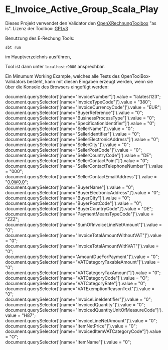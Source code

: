 # E_Invoice_Active_Group_Scala_Play

Dieses Projekt verwendet den Validator den [OpenXRechnungToolbox](https://github.com/jcthiele/OpenXRechnungToolbox) "as is". Lizenz der Toolbox: [GPLv3](Toolbox/license.txt)

Benutzung des E-Rechung Tools:

`sbt run`

im Hauptverzeichnis ausführen,

Tool ist dann unter `localhost:9000` ansprechbar.

Ein Minumum Working Example, welches alle Tests des OpenToolBox-Validators besteht, kann mit diesen Eingaben erzeugt werden, wenn sie über die Konsole des Browsers eingefügt werden:

document.querySelector('[name="InvoiceNumber"]').value = "lalatest123";\
document.querySelector('[name="InvoiceTypeCode"]').value = "380";\
document.querySelector('[name="InvoiceCurrencyCode"]').value = "EUR";\
document.querySelector('[name="BuyerReference"]').value = "0";\
document.querySelector('[name="BusinessProcessType"]').value = "0";\
document.querySelector('[name="SpecificationIdentifier"]').value = "0";\
document.querySelector('[name="SellerName"]').value = "0";\
document.querySelector('[name="SellerIdentifier"]').value = "0";\
document.querySelector('[name="SellerElectronicAddress"]').value = "0";\
document.querySelector('[name="SellerCity"]').value = "0";\
document.querySelector('[name="SellerPostCode"]').value = "0";\
document.querySelector('[name="SellerCountryCode"]').value = "DE";\
document.querySelector('[name="SellerContactPoint"]').value = "0";\
document.querySelector('[name="SellerContactTelephoneNumber"]').value = "000";\
document.querySelector('[name="SellerContactEmailAddress"]').value = "0.0@0.0";\
document.querySelector('[name="BuyerName"]').value = "0";\
document.querySelector('[name="BuyerElectronicAddress"]').value = "0";\
document.querySelector('[name="BuyerCity"]').value = "0";\
document.querySelector('[name="BuyerPostCode"]').value = "0";\
document.querySelector('[name="BuyerCountryCode"]').value = "DE";\
document.querySelector('[name="PaymentMeansTypeCode"]').value = "ZZZ";\
document.querySelector('[name="SumOfInvoiceLineNetAmount"]').value = "0";\
document.querySelector('[name="InvoiceTotalAmountWithoutVAT"]').value = "0";\
document.querySelector('[name="InvoiceTotalAmountWithVAT"]').value = "0";\
document.querySelector('[name="AmountDueForPayment"]').value = "0";\
document.querySelector('[name="VATCategoryTaxableAmount"]').value = "0";\
document.querySelector('[name="VATCategoryTaxAmount"]').value = "0";\
document.querySelector('[name="VATCategoryCode"]').value = "O";\
document.querySelector('[name="VATCategoryRate"]').value = "0";\
document.querySelector('[name="VATExemptionReasonText"]').value = "0";\
document.querySelector('[name="InvoiceLineIdentifier"]').value = "0";\
document.querySelector('[name="InvoicedQuantity"]').value = "0";\
document.querySelector('[name="InvoicedQuantityUnitOfMeasureCode"]').value = "H87";\
document.querySelector('[name="InvoiceLineNetAmount"]').value = "0";\
document.querySelector('[name="ItemNetPrice"]').value = "0";\
document.querySelector('[name="InvoicedItemVATCategoryCode"]').value = "O";\
document.querySelector('[name="ItemName"]').value = "0";

